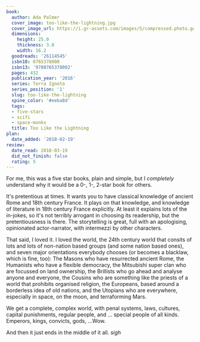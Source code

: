 ```yaml
---
book:
  author: Ada Palmer
  cover_image: too-like-the-lightning.jpg
  cover_image_url: https://i.gr-assets.com/images/S/compressed.photo.goodreads.com/books/1443106959l/26114545._SX98_.jpg
  dimensions:
    height: 25.0
    thickness: 3.8
    width: 16.2
  goodreads: '26114545'
  isbn10: 0765378000
  isbn13: '9780765378002'
  pages: 432
  publication_year: '2016'
  series: Terra Ignota
  series_position: '1'
  slug: too-like-the-lightning
  spine_color: '#eeba8d'
  tags:
  - five-stars
  - scifi
  - space-monks
  title: Too Like the Lightning
plan:
  date_added: '2018-02-19'
review:
  date_read: 2018-03-19
  did_not_finish: false
  rating: 5
---
```


For me, this was a five star books, plain and simple, but I *completely* understand why it would be a 0-, 1-, 2-star book for others.

It's pretentious at times. It wants you to have classical knowledge of ancient Rome and 18th century France. It plays on that knowledge, and knowledge of literature in 18th century France explicitly. At least it explains lots of the in-jokes, so it's not terribly arrogant in choosing its readership, but the pretentiousness is there. The storytelling is great, full with an apologising, opinionated actor-narrator, with intermezzi by other characters.

That said, I loved it. I loved the world, the 24th century world that consits of lots and lots of non-nation based groups (and some nation based ones), and seven major orientations everybody chooses (or becomes a blacklaw, which is fine, too): The Masons who have resurrected ancient Rome, the Humanists who have a flexible democracy, the Mitsubishi super clan who are focussed on land ownership, the Brillists who go ahead and analyse anyone and everyone, the Cousins who are something like the priests of a world that prohibits organised religion, the Europeans, based around a borderless idea of old nations, and the Utopians who are everywhere, especially in space, on the moon, and terraforming Mars.

We get a complete, complex world, with penal systems, laws, cultures, capital punishments, regular people, and … special people of all kinds. Emperors, kings, convicts, gods, …Wow.

And then it just ends in the middle of it all. *sigh*
